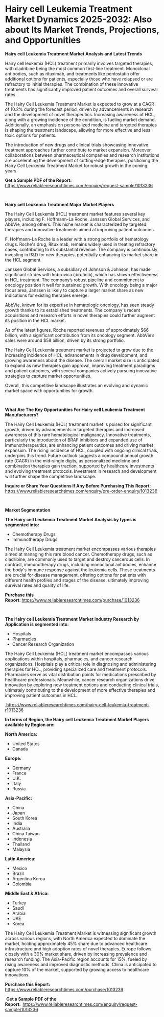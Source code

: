 <p><h1>Hairy cell Leukemia Treatment Market Dynamics 2025-2032: Also about Its Market Trends, Projections, and Opportunities</h1></p><p><strong>Hairy cell Leukemia Treatment Market Analysis and Latest Trends</strong></p>
<p><p>Hairy cell leukemia (HCL) treatment primarily involves targeted therapies, with cladribine being the most common first-line treatment. Monoclonal antibodies, such as rituximab, and treatments like pentostatin offer additional options for patients, especially those who have relapsed or are refractory to initial therapies. The combination of these innovative treatments has significantly improved patient outcomes and overall survival rates.</p><p>The Hairy Cell Leukemia Treatment Market is expected to grow at a CAGR of 10.2% during the forecast period, driven by advancements in research and the development of novel therapeutics. Increasing awareness of HCL, along with a growing incidence of the condition, is fueling market demand. Additionally, an emphasis on personalized medicine and targeted therapies is shaping the treatment landscape, allowing for more effective and less toxic options for patients. </p><p>The introduction of new drugs and clinical trials showcasing innovative treatment approaches further contribute to market expansion. Moreover, collaborations between pharmaceutical companies and research institutions are accelerating the development of cutting-edge therapies, positioning the Hairy Cell Leukemia Treatment Market for robust growth in the coming years.</p></p>
<p><strong>Get a Sample PDF of the Report:&nbsp;</strong> <a href="https://www.reliableresearchtimes.com/enquiry/request-sample/1013236?utm_campaign=3076&utm_medium=2&utm_source=Github&utm_content=ia&utm_term=16042025&utm_id=hairy-cell-leukemia-treatment">https://www.reliableresearchtimes.com/enquiry/request-sample/1013236</a></p>
<p>&nbsp;</p>
<p><strong>Hairy cell Leukemia Treatment Major Market Players</strong></p>
<p><p>The Hairy Cell Leukemia (HCL) treatment market features several key players, including F. Hoffmann-La Roche, Janssen Global Services, and AbbVie, among others. This niche market is characterized by targeted therapies and innovative treatments aimed at improving patient outcomes.</p><p>F. Hoffmann-La Roche is a leader with a strong portfolio of hematology drugs. Roche's drug, Rituximab, remains widely used in treating refractory cases, contributing to its substantial revenue. The company is continuously investing in R&D for new therapies, potentially enhancing its market share in the HCL segment.</p><p>Janssen Global Services, a subsidiary of Johnson & Johnson, has made significant strides with Imbruvica (ibrutinib), which has shown effectiveness in HCL treatment. The company’s robust pipeline and commitment to oncology position it well for sustained growth. With oncology being a major focus area, Janssen is likely to capture a larger market share as new indications for existing therapies emerge.</p><p>AbbVie, known for its expertise in hematologic oncology, has seen steady growth thanks to its established treatments. The company's recent acquisitions and research efforts in novel therapies could further augment its position in the HCL market.</p><p>As of the latest figures, Roche reported revenues of approximately $66 billion, with a significant contribution from its oncology segment. AbbVie’s sales were around $58 billion, driven by its strong portfolio.</p><p>The Hairy Cell Leukemia treatment market is projected to grow due to the increasing incidence of HCL, advancements in drug development, and growing awareness about the disease. The overall market size is anticipated to expand as new therapies gain approval, improving treatment paradigms and patient outcomes, with several companies actively pursuing innovative strategies to capture market opportunities. </p><p>Overall, this competitive landscape illustrates an evolving and dynamic market space with opportunities for growth.</p></p>
<p>&nbsp;</p>
<p><strong>What Are The Key Opportunities For Hairy cell Leukemia Treatment Manufacturers?</strong></p>
<p><p>The Hairy Cell Leukemia (HCL) treatment market is poised for significant growth, driven by advancements in targeted therapies and increased awareness of this rare hematological malignancy. Innovative treatments, particularly the introduction of BRAF inhibitors and expanded use of immunotherapeutics, are enhancing patient outcomes and driving market expansion. The rising incidence of HCL, coupled with ongoing clinical trials, underpins this trend. Future outlook suggests a compound annual growth rate (CAGR) in the mid-single digits, as personalized medicine and combination therapies gain traction, supported by healthcare investments and evolving treatment protocols. Investment in research and development will further shape the competitive landscape.</p></p>
<p><strong>Inquire or Share Your Questions If Any Before Purchasing This Report:</strong> <a href="https://www.reliableresearchtimes.com/enquiry/pre-order-enquiry/1013236?utm_campaign=3076&utm_medium=2&utm_source=Github&utm_content=ia&utm_term=16042025&utm_id=hairy-cell-leukemia-treatment">https://www.reliableresearchtimes.com/enquiry/pre-order-enquiry/1013236</a></p>
<p>&nbsp;</p>
<p><strong>Market Segmentation</strong></p>
<p><strong>The Hairy cell Leukemia Treatment Market Analysis by types is segmented into:</strong></p>
<p><ul><li>Chemotherapy Drugs</li><li>Immunotherapy Drugs</li></ul></p>
<p><p>The Hairy Cell Leukemia treatment market encompasses various therapies aimed at managing this rare blood cancer. Chemotherapy drugs, such as cladribine, are commonly used to target and destroy cancerous cells. In contrast, immunotherapy drugs, including monoclonal antibodies, enhance the body's immune response against the leukemia cells. These treatments are crucial for disease management, offering options for patients with different health profiles and stages of the disease, ultimately improving survival rates and quality of life.</p></p>
<p><strong>Purchase this Report:&nbsp;</strong><a href="https://www.reliableresearchtimes.com/purchase/1013236?utm_campaign=3076&utm_medium=2&utm_source=Github&utm_content=ia&utm_term=16042025&utm_id=hairy-cell-leukemia-treatment">https://www.reliableresearchtimes.com/purchase/1013236</a></p>
<p>&nbsp;</p>
<p><strong>The Hairy cell Leukemia Treatment Market Industry Research by Application is segmented into:</strong></p>
<p><ul><li>Hospitals</li><li>Pharmacies</li><li>Cancer Research Organization</li></ul></p>
<p><p>The Hairy Cell Leukemia (HCL) treatment market encompasses various applications within hospitals, pharmacies, and cancer research organizations. Hospitals play a critical role in diagnosing and administering therapies for HCL, providing specialized care and treatment protocols. Pharmacies serve as vital distribution points for medications prescribed by healthcare professionals. Meanwhile, cancer research organizations drive innovation by exploring new treatment options and conducting clinical trials, ultimately contributing to the development of more effective therapies and improving patient outcomes in HCL.</p></p>
<p><a href="https://www.reliableresearchtimes.com/hairy-cell-leukemia-treatment-r1013236?utm_campaign=3076&utm_medium=2&utm_source=Github&utm_content=ia&utm_term=16042025&utm_id=hairy-cell-leukemia-treatment">&nbsp;https://www.reliableresearchtimes.com/hairy-cell-leukemia-treatment-r1013236</a></p>
<p><strong>In terms of Region, the Hairy cell Leukemia Treatment Market Players available by Region are:</strong></p>
<p>
    <p> <strong> North America: </strong>
        <ul>
            <li>United States</li>
            <li>Canada</li>
        </ul>
        </p> 
    <p> <strong> Europe: </strong>
        <ul>
            <li>Germany</li>
            <li>France</li>
            <li>U.K.</li>
            <li>Italy</li>
            <li>Russia</li>
        </ul>
        </p> 
    <p> <strong> Asia-Pacific: </strong>
        <ul>
            <li>China</li>
            <li>Japan</li>
            <li>South Korea</li>
            <li>India</li>
            <li>Australia</li>
            <li>China Taiwan</li>
            <li>Indonesia</li>
            <li>Thailand</li>
            <li>Malaysia</li>
        </ul>
        </p> 
    <p> <strong> Latin America: </strong>
        <ul>
            <li>Mexico</li>
            <li>Brazil</li>
            <li>Argentina Korea</li>
            <li>Colombia</li>
        </ul>
        </p> 
    <p> <strong> Middle East & Africa: </strong>
        <ul>
            <li>Turkey</li>
            <li>Saudi</li>
            <li>Arabia</li>
            <li>UAE</li>
            <li>Korea</li>
        </ul>
    </p>
    </p>
<p><p>The Hairy Cell Leukemia Treatment Market is witnessing significant growth across various regions, with North America expected to dominate the market, holding approximately 45% share due to advanced healthcare infrastructure and high adoption rates of novel therapies. Europe follows closely with a 30% market share, driven by increasing prevalence and research funding. The Asia-Pacific region accounts for 15%, fueled by rising awareness and improved diagnostic methods. China is anticipated to capture 10% of the market, supported by growing access to healthcare innovations.</p></p>
<p><strong>Purchase this Report: </strong><a href="https://www.reliableresearchtimes.com/purchase/1013236?utm_campaign=3076&utm_medium=2&utm_source=Github&utm_content=ia&utm_term=16042025&utm_id=hairy-cell-leukemia-treatment">https://www.reliableresearchtimes.com/purchase/1013236</a></p>
<p>&nbsp;<strong>Get a Sample PDF of the Report:&nbsp;&nbsp;</strong><a href="https://www.reliableresearchtimes.com/enquiry/request-sample/1013236?utm_campaign=3076&utm_medium=2&utm_source=Github&utm_content=ia&utm_term=16042025&utm_id=hairy-cell-leukemia-treatment">https://www.reliableresearchtimes.com/enquiry/request-sample/1013236</a></p>
<p><strong></strong></p>
<p><p></p><p></p><p></p></p>